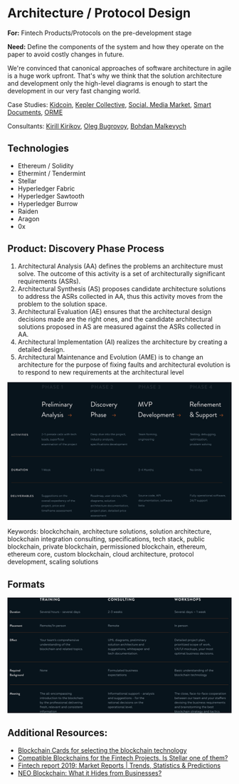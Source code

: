 # Architecture / Protocol Design

**For:** Fintech Products/Protocols on the pre-development stage

**Need:** Define the components of the system and how they operate on the paper to avoid costly changes in future. 

We're convinced that canonical approaches of software architecture in agile is a huge work upfront. That's why we think that the solution architecture and development only the high-level diagrams is enough to start the development in our very fast changing world. 

Case Studies: [Kidcoin](../case-studies/kidcoin.md), [Kepler Collective](../case-studies/kepler-collective.md), [Social. Media Market](../case-studies/social.-media-market.md), [Smart Documents](../case-studies/smart-documents.md), [ORME](../case-studies/orme.md)

Consultants: [Kirill Kirikov](../org/credentials-wip/kirill-kirikov.md), [Oleg Bugrovoy](../org/credentials-wip/oleg-bugrovoy.md), [Bohdan Malkevych](../org/credentials-wip/bohdan-malkevych.md)

## Technologies

* Ethereum / Solidity
* Ethermint / Tendermint
* Stellar
* Hyperledger Fabric
* Hyperledger Sawtooth
* Hyperledger Burrow
* Raiden
* Aragon
* 0x

## Product: Discovery Phase Process

1. Architectural Analysis \(AA\) defines the problems an architecture must solve. The outcome of this activity is a set of architecturally significant requirements \(ASRs\).
2. Architectural Synthesis \(AS\) proposes candidate architecture solutions to address the ASRs collected in AA, thus this activity moves from the problem to the solution space.
3. Architectural Evaluation \(AE\) ensures that the architectural design decisions made are the right ones, and the candidate architectural solutions proposed in AS are measured against the ASRs collected in AA.
4. Architectural Implementation \(AI\) realizes the architecture by creating a detailed design.
5. Architectural Maintenance and Evolution \(AME\) is to change an architecture for the purpose of fixing faults and architectural evolution is to respond to new requirements at the architectural level

![](../.gitbook/assets/image%20%2834%29.png)

Keywords: blockchchain, architecture solutions, solution architecture, blockchain integration consulting, specifications, tech stack, public blockchain, private blockchain, permissioned blockchain, ethereum, ethereum core, custom blockchain, cloud architecture, protocol development, scaling solutions

## Formats

![](../.gitbook/assets/image%20%2822%29.png)

## **Additional Resources:**

* [Blockchain Cards for selecting the blockchain technology](https://4irelabs.com/blockchain_cards)
* [Compatible Blockchains for the Fintech Projects. Is Stellar one of them?](https://4irelabs.com/blockchain-fintech-stellar)
* [Fintech report 2019: Market Reports \| Trends, Statistics‎ & Predictions](https://4irelabs.com/fintech-report)
* [NEO Blockchain: What it Hides from Businesses?](https://4irelabs.com/neo-blockchain-pros-and-cons)

